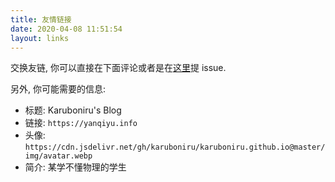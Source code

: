 ```yaml
---
title: 友情链接
date: 2020-04-08 11:51:54
layout: links
---
```


交换友链, 你可以直接在下面评论或者是在[这里](https://github.com/karuboniru/karuboniru.github.io/issues)提 issue.

另外, 你可能需要的信息:
- 标题: Karuboniru's Blog
- 链接: `https://yanqiyu.info`
- 头像: `https://cdn.jsdelivr.net/gh/karuboniru/karuboniru.github.io@master/img/avatar.webp`
- 简介: 某学不懂物理的学生